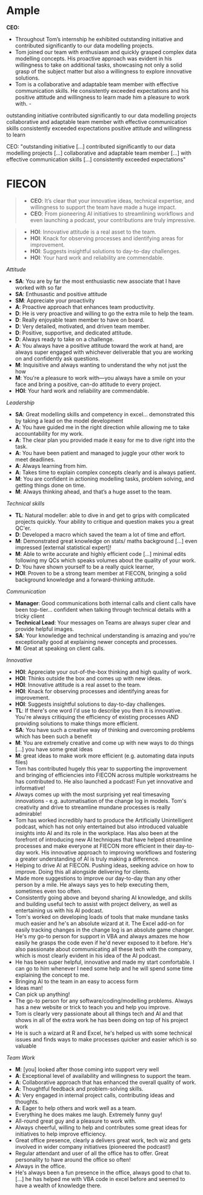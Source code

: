 

# Ample

> 

**CEO:**
- Throughout Tom’s internship he exhibited outstanding initiative and contributed significantly to our data modelling projects.
- Tom joined our team with enthusiasm and quickly grasped complex data modelling concepts. His proactive approach was evident in his willingness to take on additional tasks, showcasing not only a solid grasp of the subject matter but also a willingness to explore innovative solutions. 
- Tom is a collaborative and adaptable team member with effective communication skills. He consistently exceeded expectations and his positive attitude and willingness to learn made him a pleasure to work with. -











outstanding initiative
contributed significantly to our data modelling projects
collaborative and adaptable team member with effective communication skills
consistently exceeded expectations
positive attitude and willingness to learn

CEO: "outstanding initiative [...] contributed significantly to our data modelling projects [...] collaborative and adaptable team member [...] with effective communication skills [...] consistently exceeded expectations"








# FIECON


>- **CEO**: It’s clear that your innovative ideas, technical expertise, and willingness to support the team have made a huge impact.
>- **CEO**: From pioneering AI initiatives to streamlining workflows and even launching a podcast, your contributions are truly impressive.

>- **HOI**: Innovative attitude is a real asset to the team.
>- **HOI**: Knack for observing processes and identifying areas for improvement.
>- **HOI**: Suggests insightful solutions to day-to-day challenges.
>- **HOI**: Your hard work and reliability are commendable.


*Attitude*

- **SA**: You are by far the most enthusiastic new associate that I have worked with so far
- **SA**: Enthusastic and positive attitude
- **SM**: Appreciate your proactivity
- **A**: Proactive approach that enhances team productivity.
- **D**: He is very proactive and willing to go the extra mile to help the team.
- **D**: Really enjoyable team member to have on board.
- **D**: Very detailed, motivated, and driven team member.
- **D**: Positive, supportive, and dedicated attitude.
- **D**: Always ready to take on a challenge.
- **A**: You always have a positive attitude toward the work at hand, are always super engaged with whichever deliverable that you are working on and confidently ask questions.
- **M**: Inquisitive and always wanting to understand the why not just the how
- **M**: You're a pleasure to work with—you always have a smile on your face and bring a positive, can-do attitude to every project.
- **HOI**: Your hard work and reliability are commendable.

*Leadership*

- **SA**: Great modelling skills and competency in excel... demonstrated this by taking a lead on the model development
- **A**: You have guided me in the right direction while allowing me to take accountability for my work.
- **A**: The clear plan you provided made it easy for me to dive right into the task.
- **A**: You have been patient and managed to juggle your other work to meet deadlines.
- **A**: Always learning from him.
- **A**: Takes time to explain complex concepts clearly and is always patient.
- **M**: You are confident in actioning modelling tasks, problem solving, and getting things done on time.
- **M**: Always thinking ahead, and that’s a huge asset to the team.

*Technical skills*

- **TL**: Natural modeller: able to dive in and get to grips with complicated projects quickly. Your ability to critique and question makes you a great QC'er. 
- **D**: Developed a macro which saved the team a lot of time and effort.
- **M**: Demonstrated great knowledge on stats/ maths background [...] even impressed [external statistical expert]!
- **M**: Able to write accurate and highly efficient code [...] minimal edits following my QCs which speaks volumes about the quality of your work.
- **D**: You have shown yourself to be a really quick learner,
- **HOI**: Proven to be a strong team member at FIECON, bringing a solid background knowledge and a forward-thinking attitude.

*Communication*
- **Manager**: Good communications both internal calls and client calls have been top-tier... confident when talking through technical details with a tricky client
- **Technical Lead**: Your messages on Teams are always super clear and provide helpful images.
- **SA**: Your knowledge and technical understanding is amazing and you're exceptionally good at explaining newer concepts and processes.
- **M**: Great at speaking on client calls.

*Innovative*

- **HOI**: Appreciate your out-of-the-box thinking and high quality of work.
- **HOI**: Thinks outside the box and comes up with new ideas.
- **HOI**: Innovative attitude is a real asset to the team.
- **HOI**: Knack for observing processes and identifying areas for improvement.
- **HOI**: Suggests insightful solutions to day-to-day challenges.
- **TL**:  If there's one word I'd use to describe you then it is innovative. You're always critiquing the efficiency of existing processes AND providing solutions to make things more efficient.
- **SA**: You have such a creative way of thinking and overcoming problems which has been such a benefit 
- **M**: You are extremely creative and come up with new ways to do things [...] you have some great ideas
- **M**: great ideas to make work more efficient (e.g. automating data inputs files)
- Tom has contributed hugely this year to supporting the improvement and bringing of efficiencies into FIECON across multiple workstreams he has contributed to. He also launched a podcast! Fun yet innovative and informative!
- Always comes up with the most surprising yet real timesaving innovations - e.g. automatisation of the change log in models. Tom's creativity and drive to streamline mundane processes is really admirable!
- Tom has worked incredibly hard to produce the Artificially Unintelligent podcast, which has not only entertained but also introduced valuable insights into AI and its role in the workplace. Has also been at the forefront of introducing new AI techniques that have helped streamline processes and make everyone at FIECON more efficient in their day-to-day work. His innovative approach to improving workflows and fostering a greater understanding of AI is truly making a difference.
- Helping to drive AI at FIECON. Pushing ideas, seeking advice on how to improve. Doing this all alongside delivering for clients.
- Made more suggestions to improve our day-to-day than any other person by a mile. He always says yes to help executing them, sometimes even too often.
- Consistently going above and beyond sharing AI knowledge, and skills and building useful tech to assist with project delivery, as well as entertaining us with his AI podcast.
- Tom's worked on developing loads of tools that make mundane tasks much easier and he's an absolute wizard at it. The Excel add-on for easily tracking changes in the change log is an absolute game changer. He's my go-to person for support in VBA and always amazes me how easily he grasps the code even if he'd never exposed to it before. He's also passionate about communicating all these tech with the company, which is most clearly evident in his idea of the AI podcast.
- He has been super helpful, innovative and made my start comfortable. I can go to him whenever I need some help and he will spend some time explaining the concept to me.
- Bringing AI to the team in an easy to access form
- Ideas man!
- Can pick up anything!
- The go-to person for any software/coding/modelling problems. Always has a new website or trick to teach you and help you improve.
- Tom is clearly very passionate about all things tech and AI and that shows in all of the extra work he has been doing on top of his project work
- He is such a wizard at R and Excel, he's helped us with some technical issues and finds ways to make processes quicker and easier which is so valuable

*Team Work*

- **M**: [you] looked after those coming into support very well
- **A**: Exceptional level of availability and willingness to support the team.
- **A**: Collaborative approach that has enhanced the overall quality of work.
- **A**: Thoughtful feedback and problem-solving skills.
- **A**: Very engaged in internal project calls, contributing ideas and thoughts.
- **A**: Eager to help others and work well as a team.
- Everything he does makes me laugh. Extremely funny guy!
- All-round great guy and a pleasure to work with.
- Always cheerful, willing to help and contributes some great ideas for initiatives to help improve efficiency.
- Great office presence, clearly a delivers great work, tech wiz and gets involved in wider company initiatives (pioneered the podcast!)
- Regular attendant and user of all the office has to offer. Great personality to have around the office so often!
- Always in the office.
- He's always been a fun presence in the office, always good to chat to. [...] he has helped me with VBA code in excel before and seemed to have a wealth of knowledge there.



